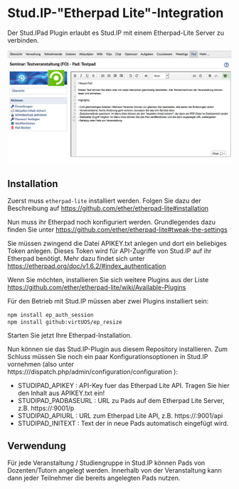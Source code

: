 # Stud.IP-"Etherpad Lite"-Integration
Der Stud.IPad Plugin erlaubt es Stud.IP mit einem Etherpad-Lite Server zu verbinden.

![Stud.IP Etherpad in einer Veranstaltung](screenshot.jpg?raw=true)

## Installation

Zuerst muss `etherpad-lite` installiert werden. Folgen Sie dazu der Beschreibung auf https://github.com/ether/etherpad-lite#installation

Nun muss ihr Etherpad noch konfiguriert werden. Grundlegendes dazu finden Sie unter https://github.com/ether/etherpad-lite#tweak-the-settings

Sie müssen zwingend die Datei APIKEY.txt anlegen und dort ein beliebiges Token anlegen. Dieses Token wird für API-Zugriffe von Stud.IP auf ihr Etherpad benötigt. Mehr dazu findet sich unter https://etherpad.org/doc/v1.6.2/#index_authentication

Wenn Sie möchten, installieren Sie sich weitere Plugins aus der Liste https://github.com/ether/etherpad-lite/wiki/Available-Plugins

Für den Betrieb mit Stud.IP müssen aber zwei Plugins installiert sein:

``` shell
npm install ep_auth_session
npm install github:virtUOS/ep_resize
```

Starten Sie jetzt Ihre Etherpad-Installation.

Nun können sie das Stud.IP-Plugin aus diesem Repository installieren.
Zum Schluss müssen Sie noch ein paar Konfigurationsoptionen in Stud.IP vornehmen (also unter https://<mein-studip>/dispatch.php/admin/configuration/configuration ):

* STUDIPAD_APIKEY : API-Key fuer das Etherpad Lite API. Tragen Sie hier den Inhalt aus APIKEY.txt ein!
* STUDIPAD_PADBASEURL : URL zu Pads auf dem Etherpad Lite Server, z.B. https://<mein-studip>:9001/p
* STUDIPAD_APIURL : URL zum Etherpad Lite API, z.B. https://<mein-studip>:9001/api
* STUDIPAD_INITEXT : Text der in neue Pads automatisch eingefügt wird.


## Verwendung

Für jede Veranstaltung / Studiengruppe in Stud.IP können Pads von Dozenten/Tutorn angelegt werden.
Innerhalb von der Veranstaltung kann dann jeder Teilnehmer die bereits angelegten Pads nutzen.
